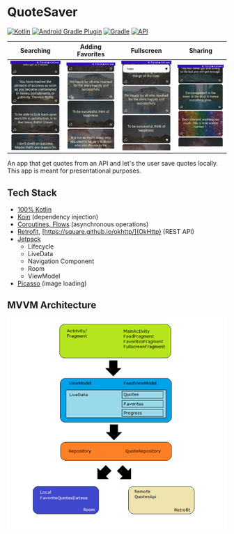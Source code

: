 # QuoteSaver
[![Kotlin](https://badgen.net/badge/Kotlin/1.4.21/purple)](https://kotlinlang.org/)
[![Android Gradle Plugin](https://badgen.net/badge/AGP/4.1.1/yellow)](https://developer.android.com/studio/releases/gradle-plugin)
[![Gradle](https://badgen.net/badge/Gradle/6.5/blue)](https://gradle.org)
[![API](https://badgen.net/badge/API/21+/green)](https://android-arsenal.com/api?level=21#l21)

Searching|Adding Favorites|Fullscreen|Sharing
------------ | ------------- | -------------  | -------------  
![Search](Readme%20Images/search.gif)|![Favorites](Readme%20Images/favorites.gif)|![Fullscreen](Readme%20Images/fullscreen.gif)|![Fullscreen](Readme%20Images/share.gif)



An app that get quotes from an API and let's the user save quotes locally.
This app is meant for presentational purposes.

## Tech Stack
- [100% Kotlin](https://kotlinlang.org/)
- [Koin](https://github.com/InsertKoinIO/koin) (dependency injection)
- [Coroutines, Flows](https://developer.android.com/kotlin/coroutines) (asynchronous operations)
- [Retrofit](https://square.github.io/retrofit/), [https://square.github.io/okhttp/](OkHttp) (REST API)
- [Jetpack](https://developer.android.com/jetpack)
  - Lifecycle
  - LiveData
  - Navigation Component
  - Room
  - ViewModel
- [Picasso](https://square.github.io/picasso/) (image loading)

## MVVM Architecture
![MVVM](Readme%20Images/schema.png)

